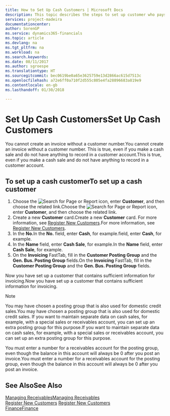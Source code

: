 ```yaml
---
title: How to Set Up Cash Customers | Microsoft Docs
description: This topic describes the steps to set up customer who pays in cash.
services: project-madeira
documentationcenter: 
author: SorenGP
ms.service: dynamics365-financials
ms.topic: article
ms.devlang: na
ms.tgt_pltfrm: na
ms.workload: na
ms.search.keywords: 
ms.date: 08/11/2017
ms.author: sgroespe
ms.translationtype: HT
ms.sourcegitcommit: bec0619be0a65e3625759e13d2866ac615d7513c
ms.openlocfilehash: a72e6ff0a710f2d555c805e4fa28896683a819e9
ms.contentlocale: en-gb
ms.lasthandoff: 01/30/2018

---
```

# <a name="set-up-cash-customers"></a><span data-ttu-id="85eaa-103">Set Up Cash Customers</span><span class="sxs-lookup"><span data-stu-id="85eaa-103">Set Up Cash Customers</span></span>
<span data-ttu-id="85eaa-104">You cannot create an invoice without a customer number.</span><span class="sxs-lookup"><span data-stu-id="85eaa-104">You cannot create an invoice without a customer number.</span></span> <span data-ttu-id="85eaa-105">This is true, even if you make a cash sale and do not have anything to record in a customer account.</span><span class="sxs-lookup"><span data-stu-id="85eaa-105">This is true, even if you make a cash sale and do not have anything to record in a customer account.</span></span>  

## <a name="to-set-up-a-cash-customer"></a><span data-ttu-id="85eaa-106">To set up a cash customer</span><span class="sxs-lookup"><span data-stu-id="85eaa-106">To set up a cash customer</span></span>  
1.  <span data-ttu-id="85eaa-107">Choose the ![Search for Page or Report](media/ui-search/search_small.png "Search for Page or Report icon") icon, enter **Customer**, and then choose the related link.</span><span class="sxs-lookup"><span data-stu-id="85eaa-107">Choose the ![Search for Page or Report](media/ui-search/search_small.png "Search for Page or Report icon") icon, enter **Customer**, and then choose the related link.</span></span>  
2.  <span data-ttu-id="85eaa-108">Create a new **Customer** card.</span><span class="sxs-lookup"><span data-stu-id="85eaa-108">Create a new **Customer** card.</span></span> <span data-ttu-id="85eaa-109">For more information, see [Register New Customers](sales-how-register-new-customers.md).</span><span class="sxs-lookup"><span data-stu-id="85eaa-109">For more information, see [Register New Customers](sales-how-register-new-customers.md).</span></span>
3.  <span data-ttu-id="85eaa-110">In the **No.**</span><span class="sxs-lookup"><span data-stu-id="85eaa-110">In the **No.**</span></span> <span data-ttu-id="85eaa-111">field, enter **Cash**, for example.</span><span class="sxs-lookup"><span data-stu-id="85eaa-111">field, enter **Cash**, for example.</span></span>  
4.  <span data-ttu-id="85eaa-112">In the **Name** field, enter **Cash Sale**, for example.</span><span class="sxs-lookup"><span data-stu-id="85eaa-112">In the **Name** field, enter **Cash Sale**, for example.</span></span>  
5.  <span data-ttu-id="85eaa-113">On the **Invoicing** FastTab, fill in the **Customer Posting Group** and the **Gen. Bus. Posting Group** fields.</span><span class="sxs-lookup"><span data-stu-id="85eaa-113">On the **Invoicing** FastTab, fill in the **Customer Posting Group** and the **Gen. Bus. Posting Group** fields.</span></span>  

 <span data-ttu-id="85eaa-114">Now you have set up a customer that contains sufficient information for invoicing.</span><span class="sxs-lookup"><span data-stu-id="85eaa-114">Now you have set up a customer that contains sufficient information for invoicing.</span></span>  

> [!NOTE]  
>  <span data-ttu-id="85eaa-115">You may have chosen a posting group that is also used for domestic credit sales.</span><span class="sxs-lookup"><span data-stu-id="85eaa-115">You may have chosen a posting group that is also used for domestic credit sales.</span></span> <span data-ttu-id="85eaa-116">If you want to maintain separate data on cash sales, for example, with a special sales or receivables account, you can set up an extra posting group for this purpose.</span><span class="sxs-lookup"><span data-stu-id="85eaa-116">If you want to maintain separate data on cash sales, for example, with a special sales or receivables account, you can set up an extra posting group for this purpose.</span></span>  
>   
>  <span data-ttu-id="85eaa-117">You must enter a number for a receivables account for the posting group, even though the balance in this account will always be 0 after you post an invoice.</span><span class="sxs-lookup"><span data-stu-id="85eaa-117">You must enter a number for a receivables account for the posting group, even though the balance in this account will always be 0 after you post an invoice.</span></span>  

## <a name="see-also"></a><span data-ttu-id="85eaa-118">See Also</span><span class="sxs-lookup"><span data-stu-id="85eaa-118">See Also</span></span>
[<span data-ttu-id="85eaa-119">Managing Receivables</span><span class="sxs-lookup"><span data-stu-id="85eaa-119">Managing Receivables</span></span>](receivables-manage-receivables.md)  
<span data-ttu-id="85eaa-120">[Register New Customers](sales-how-register-new-customers.md)  </span><span class="sxs-lookup"><span data-stu-id="85eaa-120">[Register New Customers](sales-how-register-new-customers.md)  </span></span>  
[<span data-ttu-id="85eaa-121">Finance</span><span class="sxs-lookup"><span data-stu-id="85eaa-121">Finance</span></span>](finance.md)  


